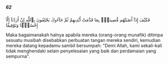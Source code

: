 ##### 62

<span class="ayah">فَكَيْفَ إِذَآ أَصَٰبَتْهُم مُّصِيبَةٌۢ بِمَا قَدَّمَتْ أَيْدِيهِمْ ثُمَّ جَآءُوكَ يَحْلِفُونَ بِٱللَّهِ إِنْ أَرَدْنَآ إِلَّآ إِحْسَٰنًۭا وَتَوْفِيقًا</span>

<span class="ayah_translation">Maka bagaimanakah halnya apabila mereka (orang-orang munafik) ditimpa sesuatu musibah disebabkan perbuatan tangan mereka sendiri, kemudian mereka datang kepadamu sambil bersumpah: "Demi Allah, kami sekali-kali tidak menghendaki selain penyelesaian yang baik dan perdamaian yang sempurna".</span>
